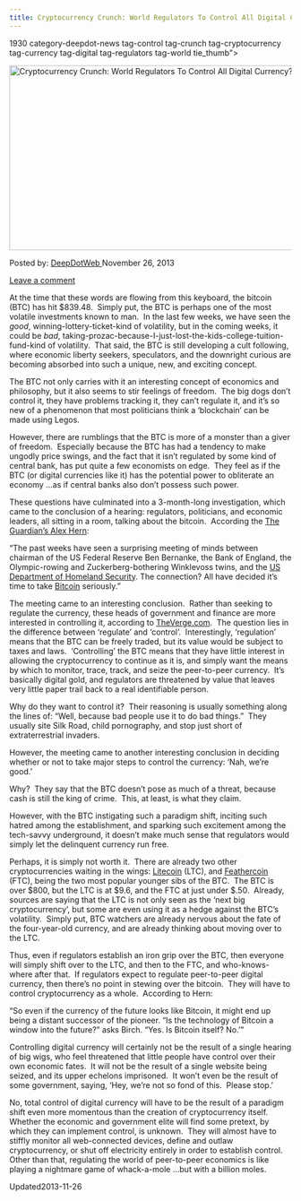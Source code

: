 ```yaml
---
title: Cryptocurrency Crunch: World Regulators To Control All Digital Currency?
---
```

1930 category-deepdot-news tag-control tag-crunch tag-cryptocurrency tag-currency tag-digital tag-regulators tag-world tie_thumb">
<div class="single-post-thumb">
<img width="660" height="330" src="https://www.deepdotweb.com/wp-content/uploads/2013/11/reminder-bitcoin-is-the-perfect-asset-bubble-prices-could-go-vastly-higher-from-here1-660x330.jpg" class="attachment-slider size-slider" alt="Cryptocurrency Crunch: World Regulators To Control All Digital Currency?" title="Cryptocurrency Crunch: World Regulators To Control All Digital Currency?" srcset="https://www.deepdotweb.com/wp-content/uploads/2013/11/reminder-bitcoin-is-the-perfect-asset-bubble-prices-could-go-vastly-higher-from-here1-660x330.jpg 660w, https://www.deepdotweb.com/wp-content/uploads/2013/11/reminder-bitcoin-is-the-perfect-asset-bubble-prices-could-go-vastly-higher-from-here1-300x149.jpg 300w, https://www.deepdotweb.com/wp-content/uploads/2013/11/reminder-bitcoin-is-the-perfect-asset-bubble-prices-could-go-vastly-higher-from-here1.jpg 717w" sizes="(max-width: 660px) 100vw, 660px" /> </div>

<span>Posted by: <a href="https://www.deepdotweb.com/author/admin/" title="">DeepDotWeb </a></span>
<span>November 26, 2013</span>

<span><a href="https://www.deepdotweb.com/2013/11/26/cryptocurrency-crunch-world-regulators-to-control-all-digital-currency/#respond">Leave a comment</a></span>


<p>At the time that these words are flowing from this keyboard, the bitcoin (BTC) has hit $839.48.  Simply put, the BTC is perhaps one of the most volatile investments known to man.  In the last few weeks, we have seen the <i>good</i>, winning-lottery-ticket-kind of volatility, but in the coming weeks, it could be <i>bad</i>, taking-prozac-because-I-just-lost-the-kids-college-tuition-fund-kind of volatility.  That said, the BTC is still developing a cult following, where economic liberty seekers, speculators, and the downright curious are becoming absorbed into such a unique, new, and exciting concept.</p>
<p>The BTC not only carries with it an interesting concept of economics and philosophy, but it also seems to stir feelings of freedom.  The big dogs don’t control it, they have problems tracking it, they can’t regulate it, and it’s so new of a phenomenon that most politicians think a ‘blockchain’ can be made using Legos.</p>
<p>However, there are rumblings that the BTC is more of a monster than a giver of freedom.  Especially because the BTC has had a tendency to make ungodly price swings, and the fact that it isn’t regulated by some kind of central bank, has put quite a few economists on edge.  They feel as if the BTC (or digital currencies like it) has the potential power to obliterate an economy …as if central banks also don’t possess such power.</p>
<p>These questions have culminated into a 3-month-long investigation, which came to the conclusion of a hearing: regulators, politicians, and economic leaders, all sitting in a room, talking about the bitcoin.  According the <a href="http://www.theguardian.com/technology/2013/nov/25/is-bitcoin-about-to-change-the-world-peer-to-peer-cryptocurrency-virtual-wallet" target="_blank">The Guardian’s Alex Hern</a>:</p>
<p>“The past weeks have seen a surprising meeting of minds between chairman of the US Federal Reserve Ben Bernanke, the Bank of England, the Olympic-rowing and Zuckerberg-bothering Winklevoss twins, and the <a href="https://www.documentcloud.org/documents/835843-virtual-currency-hearings.html" target="_blank">US Department of Homeland Security</a>. The connection? All have decided it&#8217;s time to take <a href="http://www.theguardian.com/technology/bitcoin" target="_blank">Bitcoin</a> seriously.”</p>
<p>The meeting came to an interesting conclusion.  Rather than seeking to regulate the currency, these heads of government and finance are more interested in controlling it, according to <a href="http://www.theverge.com/2013/11/18/5119062/senate-committee-hearing-on-bitcoin">TheVerge.com</a>.  The question lies in the difference between ‘regulate’ and ‘control’.  Interestingly, ‘regulation’ means that the BTC can be freely traded, but its value would be subject to taxes and laws.  ‘Controlling’ the BTC means that they have little interest in allowing the cryptocurrency to continue as it is, and simply want the means by which to monitor, trace, track, and seize the peer-to-peer currency.  It’s basically digital gold, and regulators are threatened by value that leaves very little paper trail back to a real identifiable person.</p>
<p>Why do they want to control it?  Their reasoning is usually something along the lines of: “Well, because bad people use it to do bad things.”  They usually site Silk Road, child pornography, and stop just short of extraterrestrial invaders.</p>
<p>However, the meeting came to another interesting conclusion in deciding whether or not to take major steps to control the currency: ‘Nah, we’re good.’</p>
<p>Why?  They say that the BTC doesn’t pose as much of a threat, because cash is still the king of crime.  This, at least, is what they claim.</p>
<p>However, with the BTC instigating such a paradigm shift, inciting such hatred among the establishment, and sparking such excitement among the tech-savvy underground, it doesn’t make much sense that regulators would simply let the delinquent currency run free.</p>
<p>Perhaps, it is simply not worth it.  There are already two other cryptocurrencies waiting in the wings: <a href="http://litecoinexchangerate.org/" target="_blank">Litecoin</a> (LTC), and <a href="http://www.feathercoin.com/calc/" target="_blank">Feathercoin</a> (FTC), being the two most popular younger sibs of the BTC.  The BTC is over $800, but the LTC is at $9.6, and the FTC at just under $.50.  Already, sources are saying that the LTC is not only seen as the ‘next big cryptocurrency’, but some are even using it as a hedge against the BTC’s volatility.  Simply put, BTC watchers are already nervous about the fate of the four-year-old currency, and are already thinking about moving over to the LTC.</p>
<p>Thus, even if regulators establish an iron grip over the BTC, then everyone will simply shift over to the LTC, and then to the FTC, and who-knows-where after that.  If regulators expect to regulate peer-to-peer digital currency, then there’s no point in stewing over the bitcoin.  They will have to control cryptocurrency as a whole.  According to Hern:</p>
<p>“So even if the currency of the future looks like Bitcoin, it might end up being a distant successor of the pioneer. &#8220;Is the technology of Bitcoin a window into the future?&#8221; asks Birch. &#8220;Yes. Is Bitcoin itself? No.’”</p>
<p>Controlling digital currency will certainly not be the result of a single hearing of big wigs, who feel threatened that little people have control over their own economic fates.  It will not be the result of a single website being seized, and its upper echelons imprisoned.  It won’t even be the result of some government, saying, ‘Hey, we’re not so fond of this.  Please stop.’</p>
<p>No, total control of digital currency will have to be the result of a paradigm shift even more momentous than the creation of cryptocurrency itself.  Whether the economic and government elite will find some pretext, by which they can implement control, is unknown.  They will almost have to stiffly monitor all web-connected devices, define and outlaw cryptocurrency, or shut off electricity entirely in order to establish control.  Other than that, regulating the world of peer-to-peer economics is like playing a nightmare game of whack-a-mole …but with a billion moles.</p>
</div>
<span style="display:none"><a href="https://www.deepdotweb.com/tag/control/" rel="tag">control</a> <a href="https://www.deepdotweb.com/tag/crunch/" rel="tag">crunch</a> <a href="https://www.deepdotweb.com/tag/cryptocurrency/" rel="tag">cryptocurrency</a> <a href="https://www.deepdotweb.com/tag/currency/" rel="tag">currency</a> <a href="https://www.deepdotweb.com/tag/digital/" rel="tag">digital</a> <a href="https://www.deepdotweb.com/tag/regulators/" rel="tag">regulators</a> <a href="https://www.deepdotweb.com/tag/world/" rel="tag">world</a></span> 
Updated2013-11-26</span>
<div style="display:none" class="vcard author" itemprop="author" itemscope itemtype="http://schema.org/Person"><strong class="fn" itemprop="name">